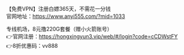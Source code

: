 【免费VPN】注册白嫖365天，不需花一分钱  
官网地址：https://www.anyi555.com/?mid=1033

专线机场，8元撸220G套餐（赠小火箭账号）  
👉官网注册：https://hongxingyun3.vip/web/#/login?code=cCDWstFY  
👉8折优惠码：vv888
